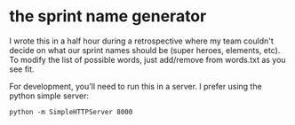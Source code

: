 # the sprint name generator

I wrote this in a half hour during a retrospective where my team couldn't decide on what our sprint names should be (super heroes, elements, etc).  To modify the list of possible words, just add/remove from words.txt as you see fit.

For development, you'll need to run this in a server.  I prefer using the python simple server:

```python -m SimpleHTTPServer 8000```


